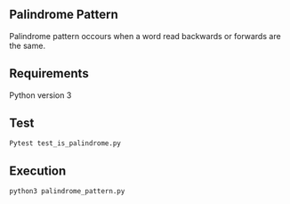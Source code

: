 ## Palindrome Pattern

Palindrome pattern occours when a word read backwards or forwards are the same.

## Requirements

Python version 3

## Test

```
Pytest test_is_palindrome.py
```

## Execution

```
python3 palindrome_pattern.py

```

